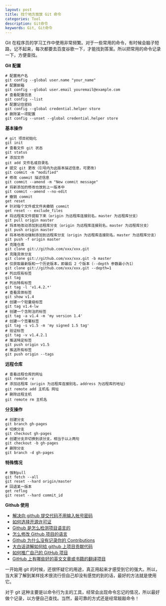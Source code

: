 ```yaml
---
layout: post
title: 找个地方放放 Git 命令
categories: Tool
description: Git命令
keywords: Git, Git命令
---
```


Git 在程序员的学习工作中使用非常频繁。对于一些常用的命令，有时候会脑子短路，记不起来，每次都要去百度谷歌一下，才能找到答案。所以把常用的命令记录一下，方便查找。

**Git 配置**

```shell
# 配置用户名
git config --global user.name "your_name"
# 配置邮箱
git config --global user.email youremail@example.com
# 查看配置信息
git config --list
# 配置记住密码
git config --global credential.helper store
# 删除某一项配置
git config --unset --global credential.helper store
```

**基本操作**

```shell
# git 项目初始化
git init
# 查看文件 git 状态
git status
# 添加文件
git add 文件名或目录名
# 提交 git 更改（引号内为此版本描述信息，可更改)
git commit -m "modified"
# 修改 commit 描述信息
git commit --amend -m "New commit message"
# 将新添加的修改也放到上一版本中
git commit --amend --no-edit
# 撤销 commit
get reset
# 针对每个文件或文件夹撤销 commit
get reset -- exclude_files
# 将远程库文件提取下来（origin 为远程库连接别名，master 为远程库分支）
git pull origin master
# 将本地改动添加到远程库分支（origin 为远程库连接别名，master 为远程库分支）
git push origin master
# 将本地改动强制添加到远程库分支（origin 为远程库连接别名，master 为远程库分支）
git push -f origin master
# 克隆仓库
git clone git://github.com/xxx/xxx.git
# 克隆具体分支
git clone git://github.com/xxx/xxx.git -b master
# 仅获取最新版和一个历史版本，即最后 2 个版本（--depth 参数最小为1）
git clone git://github.com/xxx/xxx.git --depth=1
# 列出现有标签
git tag
# 列出特有标签
git tag -l 'v1.4.2.*'
# 查看具体标签
git show v1.4
# 创建一个轻量级标签
git tag v1.4-lw
# 创建一个含附注的标签
git tag -a v1.4 -m 'my version 1.4'
# 创建一个签署标签
git tag -s v1.5 -m 'my signed 1.5 tag'
# 验证标签
git tag -v v1.4.2.1
# 推送特定标签
git push origin v1.5
# 推送所有标签
git push origin --tags
```

**远程仓库**

```shell
# 查看远程仓库的网址
git remote -v
# 添加远程库（origin 为远程库连接别名，address 为远程库的地址）
git remote add 主机名 网址
# 删除远程主机
git remote rm 主机名
```

**分支操作**

```shell
# 创建分支
git branch gh-pages
# 切换分支
git checkout gh-pages
# 创建分支并切换到该分支，相当于以上两句
git checkout -b gh-pages
# 删除分支
git branch -d gh-pages
```

**特殊情况**

```shell
# 强制pull
git fetch --all
git reset --hard origin/master
# 回退某一版本
get reflog
git reset --hard commit_id
```

**Github 使用**

- [解决向 github 提交代码不用输入帐号密码](https://segmentfault.com/a/1190000008435592)
- [如何选择开源许可证](http://www.ruanyifeng.com/blog/2011/05/how_to_choose_free_software_licenses.html)
- [Github 是怎么检测项目语言的](http://stackoverflow.com/questions/5318580/how-does-github-figure-out-a-projects-language)
- [怎么修改 Github 项目的语言](http://stackoverflow.com/questions/13597892/how-to-change-the-language-of-a-repository-on-github/27099628#27099628)
- [Github 为什么没有记录你的 Contributions](https://zhuanlan.zhihu.com/p/20490947)
- [大白话讲解如何给 github 上项目贡献代码](https://site.douban.com/196781/widget/notes/12161495/note/269163206/?)
- [如何推广自己的 GitHub 项目](http://www.jianshu.com/p/f2483bd8da43)
- [GitHub 上有哪些好的英文文章或书籍的翻译项目](https://www.zhihu.com/question/27410763)

一开始用 git 的时候，还很怀疑它的用途，真正用起来才感受到它的强大。所以，当大家了解到某样技术很流行但自己却没有感觉的到的话，最好的方法就是使用它。

对于 git 这种主要是以命令行为主的工具，经常会出现命令忘记的情况，所以最好做个记录，以方便自己查找。当然，最可靠的方式还是经常敲敲命令！
